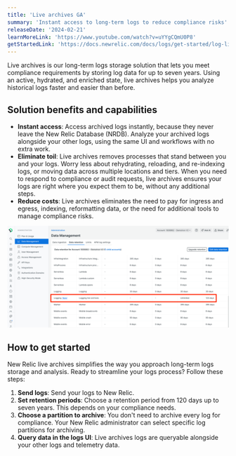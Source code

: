 ```yaml
---
title: 'Live archives GA'
summary: 'Instant access to long-term logs to reduce compliance risks'
releaseDate: '2024-02-21'
learnMoreLink: 'https://www.youtube.com/watch?v=uYYgCQmU0P8'
getStartedLink: 'https://docs.newrelic.com/docs/logs/get-started/log-live-archives'
---
```


Live archives is our long-term logs storage solution that lets you meet compliance requirements by storing log data for up to seven years. Using an active, hydrated, and enriched state, live archives helps you analyze historical logs faster and easier than before.

## Solution benefits and capabilities

- **Instant access**: Access archived logs instantly, because they never leave the New Relic Database (NRDB). Analyze your archived logs alongside your other logs, using the same UI and workflows with no extra work.
- **Eliminate toil**: Live archives removes processes that stand between you and your logs. Worry less about rehydrating, reloading, and re-indexing logs, or moving data across multiple locations and tiers. When you need to respond to compliance or audit requests, live archives ensures your logs are right where you expect them to be, without any additional steps.
- **Reduce costs**: Live archives eliminates the need to pay for ingress and egress, indexing, reformatting data, or the need for additional tools to manage compliance risks. 

![Screenshot of the retention management UI, showing live archives](./logs-live-archives-retention.png "Screenshot of the retention management UI, showing live archives")

## How to get started

New Relic live archives simplifies the way you approach long-term logs storage and analysis. Ready to streamline your logs process? Follow these steps:  

1. **Send logs**: Send your logs to New Relic.
1. **Set retention periods**: Choose a retention period from 120 days up to seven years. This depends on your compliance needs.
1. **Choose a partition to archive**: You don't need to archive every log for compliance. Your New Relic administrator can select specific log partitions for archiving.
1. **Query data in the logs UI**: Live archives logs are queryable alongside your other logs and telemetry data.
